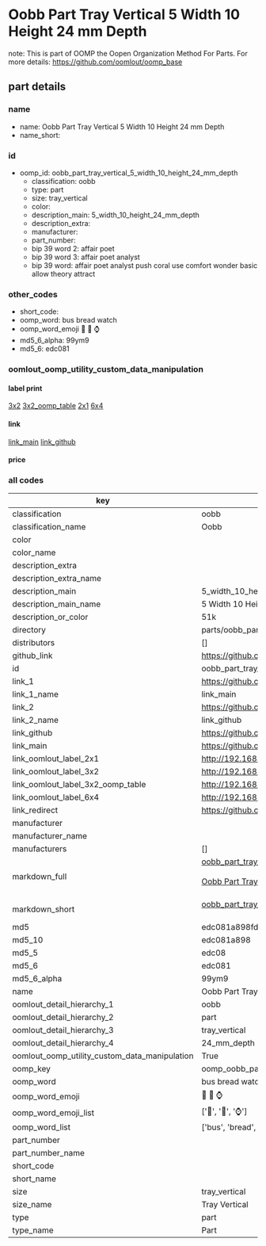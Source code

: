 # Oobb Part Tray Vertical 5 Width 10 Height 24 mm Depth  

note: This is part of OOMP the Oopen Organization Method For Parts. For more details: https://github.com/oomlout/oomp_base

##  part details
  







### name
* name: Oobb Part Tray Vertical 5 Width 10 Height 24 mm Depth
* name_short: 
### id
* oomp_id: oobb_part_tray_vertical_5_width_10_height_24_mm_depth
  * classification: oobb
  * type: part
  * size: tray_vertical
  * color: 
  * description_main: 5_width_10_height_24_mm_depth
  * description_extra: 
  * manufacturer: 
  * part_number: 
  * bip 39 word 2: affair poet
  * bip 39 word 3: affair poet analyst
  * bip 39 word: affair poet analyst push coral use comfort wonder basic allow theory attract

### other_codes
* short_code: 
* oomp_word: bus bread watch
* oomp_word_emoji :bus: :bread: :watch:
* md5_6_alpha: 99ym9
* md5_6: edc081






### oomlout_oomp_utility_custom_data_manipulation
#### label print
[3x2](http://192.168.1.245:1112/?label=oomp%2099ym9)
[3x2_oomp_table](http://192.168.1.108:1112/?label=oomp%2099ym9)
[2x1](http://192.168.1.242:1112/?label=oomp%2099ym9)
[6x4](http://192.168.1.55:1112/?label=oomp%2099ym9)    

#### link

[link_main](https://github.com/oomlout/oomlout_oomp_version_1_messy/tree/main/parts/oobb_part_tray_vertical_5_width_10_height_24_mm_depth) [link_github](https://github.com/oomlout/oomlout_oomp_version_1_messy/tree/main/parts/oobb_part_tray_vertical_5_width_10_height_24_mm_depth)                             

#### price







### all codes 
| key | value |  
| --- | --- |  
| classification | oobb |  
| classification_name | Oobb |  
| color |  |  
| color_name |  |  
| description_extra |  |  
| description_extra_name |  |  
| description_main | 5_width_10_height_24_mm_depth |  
| description_main_name | 5 Width 10 Height 24 mm Depth |  
| description_or_color | 51k |  
| directory | parts/oobb_part_tray_vertical_5_width_10_height_24_mm_depth |  
| distributors | [] |  
| github_link | https://github.com/oomlout/oomlout_oomp_part_src/tree/main/parts/oobb_part_tray_vertical_5_width_10_height_24_mm_depth |  
| id | oobb_part_tray_vertical_5_width_10_height_24_mm_depth |  
| link_1 | https://github.com/oomlout/oomlout_oomp_version_1_messy/tree/main/parts/oobb_part_tray_vertical_5_width_10_height_24_mm_depth |  
| link_1_name | link_main |  
| link_2 | https://github.com/oomlout/oomlout_oomp_version_1_messy/tree/main/parts/oobb_part_tray_vertical_5_width_10_height_24_mm_depth |  
| link_2_name | link_github |  
| link_github | https://github.com/oomlout/oomlout_oomp_version_1_messy/tree/main/parts/oobb_part_tray_vertical_5_width_10_height_24_mm_depth |  
| link_main | https://github.com/oomlout/oomlout_oomp_version_1_messy/tree/main/parts/oobb_part_tray_vertical_5_width_10_height_24_mm_depth |  
| link_oomlout_label_2x1 | http://192.168.1.242:1112/?label=oomp%2099ym9 |  
| link_oomlout_label_3x2 | http://192.168.1.245:1112/?label=oomp%2099ym9 |  
| link_oomlout_label_3x2_oomp_table | http://192.168.1.108:1112/?label=oomp%2099ym9 |  
| link_oomlout_label_6x4 | http://192.168.1.55:1112/?label=oomp%2099ym9 |  
| link_redirect | https://github.com/oomlout/oomlout_oomp_version_1_messy/tree/main/parts/oobb_part_tray_vertical_5_width_10_height_24_mm_depth |  
| manufacturer |  |  
| manufacturer_name |  |  
| manufacturers | [] |  
| markdown_full | [oobb_part_tray_vertical_5_width_10_height_24_mm_depth](none)<br>[](none)<br>[Oobb Part Tray Vertical 5 Width 10 Height 24 Mm Depth](none)<br><br> |  
| markdown_short | [oobb_part_tray_vertical_5_width_10_height_24_mm_depth](none)<br><br> |  
| md5 | edc081a898fd05c7be981aea10a9c822 |  
| md5_10 | edc081a898 |  
| md5_5 | edc08 |  
| md5_6 | edc081 |  
| md5_6_alpha | 99ym9 |  
| name | Oobb Part Tray Vertical 5 Width 10 Height 24 mm Depth |  
| oomlout_detail_hierarchy_1 | oobb |  
| oomlout_detail_hierarchy_2 | part |  
| oomlout_detail_hierarchy_3 | tray_vertical |  
| oomlout_detail_hierarchy_4 | 24_mm_depth |  
| oomlout_oomp_utility_custom_data_manipulation | True |  
| oomp_key | oomp_oobb_part_tray_vertical_5_width_10_height_24_mm_depth |  
| oomp_word | bus bread watch |  
| oomp_word_emoji | :bus: :bread: :watch: |  
| oomp_word_emoji_list | [':bus:', ':bread:', ':watch:'] |  
| oomp_word_list | ['bus', 'bread', 'watch'] |  
| part_number |  |  
| part_number_name |  |  
| short_code |  |  
| short_name |  |  
| size | tray_vertical |  
| size_name | Tray Vertical |  
| type | part |  
| type_name | Part |  
